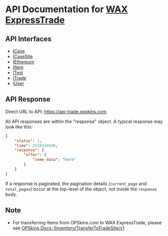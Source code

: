 # API Documentation for [WAX ExpressTrade](https://trade.opskins.com)

## API Interfaces

* [ICase](ICase.md)
* [ICaseSite](ICaseSite.md)
* [IEthereum](IEthereum.md)
* [IItem](IItem.md)
* [ITest](ITest.md)
* [ITrade](ITrade.md)
* [IUser](IUser.md)

## API Response

Direct URL to API: https://api-trade.opskins.com

All API responses are within the "response" object.  A typical response may look like this:

```json
{
    "status": 1,
    "time": 1528334546,
    "response": {
        "offer": {
            "some_data": "here"
        }
    }
}
```

If a response is paginated, the pagination details (`current_page` and `total_pages`) occur at the top-level of the object, not inside the `response` body.

## Note
- For transferring items from OPSkins.com to WAX ExpressTrade, please see [OPSkins Docs: IInventory/TransferToTradeSite/v1](https://docs.opskins.com/public/en.html#IInventory_TransferToTradeSite_v1)
